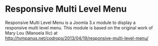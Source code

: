Responsive Multi Level Menu
===========================

Responsive Multi Level Menu is a Joomla 3.x module to display a responsive multi level menu.
This module is based on the original work of Mary Lou (Manoela Ilic) at http://tympanus.net/codrops/2013/04/19/responsive-multi-level-menu/

